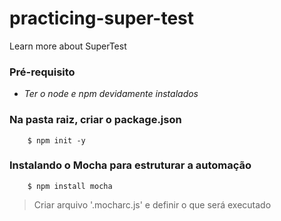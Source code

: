 # practicing-super-test
Learn more about SuperTest

### Pré-requisito

   - *Ter o node e npm devidamente instalados*

### Na pasta raiz, criar o package.json

```shell
	$ npm init -y
```

### Instalando o Mocha para estruturar a automação

```shell
	$ npm install mocha
```

> Criar arquivo '.mocharc.js' e definir o que será executado
